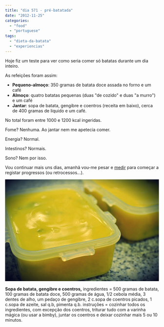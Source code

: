 ```yaml
---
title: "dia 571 - pré-batatada"
date: "2012-11-25"
categories: 
  - "food"
  - "portuguese"
tags: 
  - "dieta-da-batata"
  - "experiencias"
---
```


Hoje fiz um teste para ver como seria comer só batatas durante um dia inteiro.  
  
As refeições foram assim:  

- **Pequeno-almoço**: 350 gramas de batata doce assada no forno e um café
- **Almoço**: quatro batatas pequenas (duas "de cozido" e duas "a murro") e um café
- **Jantar**: sopa de batata, gengibre e coentros (receita em baixo), cerca de 400 gramas de liquido e um café.

No total foram entre 1000 e 1200 kcal ingeridas.

  

Fome? Nenhuma. Ao jantar nem me apetecia comer.

Energia? Normal.

Intestinos? Normais.

Sono? Nem por isso.

  

Vou continuar mais uns dias, amanhã vou-me pesar e [medir](http://hypothermics.com/progress/) para começar a registar progressos (ou retrocessos...).

  

[![](images/sgc.png)](http://1.bp.blogspot.com/-v3027s-YCUs/ULJ0EXKp-mI/AAAAAAAAFQc/3QgkCEjMYzU/s1600/sgc.png)

  

**Sopa de batata, gengibre e coentros,** ingredientes = 500 gramas de batata, 100 gramas de batata doce, 500 gramas de água, 1/2 cebola média, 3 dentes de alho, um pedaço de gengibre, 2 c.sopa de coentros picados, 1 c.sopa de azeite, sal q.b, pimenta q.b. instruções = cozinhar todos os ingredientes, com excepção dos coentros, triturar tudo com a varinha mágica (ou usar a bimby), juntar os coentros e deixar cozinhar mais 5 ou 10 minutos.
